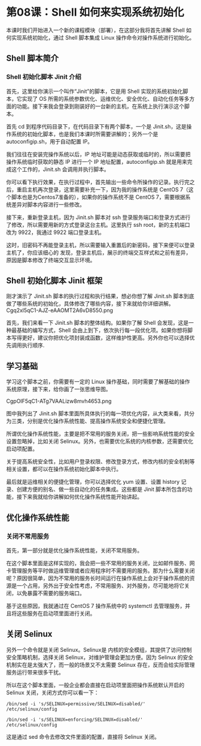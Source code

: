 # 第08课：Shell 如何来实现系统初始化

本课时我们开始进入一个新的课程模块（部署），在这部分我将首先讲解 Shell 如何实现系统初始化，通过 Shell 脚本集成 Linux 操作命令对操作系统进行初始化。

## Shell 脚本简介

### Shell 初始化脚本 Jinit 介绍

首先，这里给你演示一个叫作“Jinit”的脚本，它是用 Shell 实现的系统初始化脚本，它实现了 OS 所需的系统参数优化、运维优化、安全优化、自动化任务等多方面的功能。接下来我会登录到刚装好的一台新的主机，在系统上执行演示这个脚本。



首先 cd 到程序代码目录下，在代码目录下有两个脚本，一个是 Jinit.sh，这是操作系统的初始化脚本，也是我们本课时所需要讲解的；另外一个是 autoconfigip.sh，用于自动配置 IP。

我们往往在安装完操作系统以后，IP 地址可能是动态获取或临时的，所以需要把操作系统临时获取的静态 IP 进行一个 IP 地址配置，autoconfigip.sh 就是用来完成这个工作的，Jinit.sh 会调用并执行脚本。



你可以看下执行效果，在执行过程中，首先输出一些命令所操作的记录。执行完之后，重启主机再次登录，这里需要补充一下，因为我的操作系统是 CentOS 7（这个脚本也是为Centos7准备的），如果你的操作系统不是 CentOS 7，需要根据系统差异对脚本内容进行一些修改。



接下来，重新登录主机，因为 Jinit.sh 脚本对 ssh 登录服务端口和登录方式进行了修改，所以需要用新的方式登录这台主机。这里执行 ssh root，新的主机端口改为 9922，我通过 9922 端口登录主机。



这时，旧密码不再能登录主机，所以需要输入重置后的新密码，接下来便可以登录主机了，你应该细心的 发现，登录主机后，展示的终端交互样式和之前有差异，原因是脚本修改了终端交互显示环境。 

## Shell 初始化脚本 Jinit 框架

刚才演示了 Jinit.sh 脚本的执行过程和执行结果，想必你想了解 Jinit.sh 脚本到底做了哪些系统的初始化，具体修改了哪些内容，接下来就给你详细讲解。
Cgq2xl5qC1-AJZ-eAAOMT2A6vD8550.png

首先，我们来看一下 Jinit.sh 脚本的整体结构。如果你了解 Shell 会发现，这是一种最基础的编写方式，Shell 会由上到下，依次执行每一段优化项。如果你想将脚本写得更好，建议你把优化项封装成函数，这样维护性更高。另外你也可以选择优先调用执行顺序.  

## 学习基础

学习这个脚本之前，你需要有一定的 Linux 操作基础，同时需要了解基础的操作系统原理，接下来，给你画了一张思维导图。

CgpOIF5qC1-ATg7VAALizw8mvh4653.png

图中我列出了 Jinit.sh 脚本里面所具体执行的每一项优化内容，从大类来看，共分为三类，分别是优化操作系统性能、提高操作系统安全和便捷化管理。



所谓优化操作系统性能，主要是把不常用的服务关闭，把一些影响系统性能的安全设置忽略掉，比如关闭 Selinux。另外，也需要优化系统的内核参数，还需要优化启动项配置。



关于提高系统安全性，比如用户登录权限、修改登录方式，修改内核的安全机制等相关设置，都可以在操作系统初始化脚本中执行。



最后就是运维相关的便捷化管理，你可以选择优化 yum 设置、设置 history 记录、创建方便的别名、做一些自动化的任务集成。这些都是 Jinit 脚本所包含的功能，接下来我就给你讲解如何优化操作系统性能开始讲起。

## 优化操作系统性能

### 关闭不常用服务

首先，第一部分就是优化操作系统性能，关闭不常用服务。


在这个脚本里面是这样实现的，我会把一些不常用的服务关闭，比如邮件服务、网卡管理服务等平时做运维管理或者应用程序时不需要用的服务。那为什么需要关闭呢？原因很简单，因为不常用的服务长时间运行在操作系统上会对于操作系统的资源是一个占用，另外出于安全性考虑，不常用服务、对外服务，尽可能地将它关闭，以免暴露不需要的服务端口。


基于这些原因，我就通过在 CentOS 7 操作系统中的 systemctl 去管理服务，并且将这些服务在启动项里面进行关闭。

## 关闭 Selinux

另外一个命令就是关闭 Selinux。Selinux是 内核的安全模组，其提供了访问控制安全策略机制，选择关闭 Selinux，对维护管理会更加方便。因为 Selinux 的安全机制实在是太强大了，而一般的场景又不太需要 Selinux 存在，反而会给实际管理服务运行带来很多干扰。



所以在这个脚本里面，一般企业都会直接在启动项里面把操作系统默认开启的 Selinux 关闭，关闭方式你可以看一下：





```
/bin/sed -i 's/SELINUX=permissive/SELINUX=disabled/' /etc/selinux/config

/bin/sed -i 's/SELINUX=enforcing/SELINUX=disabled/'  /etc/selinux/config
```





这是通过 sed 命令去修改文件里面的配置，直接将 Selinux 关闭。